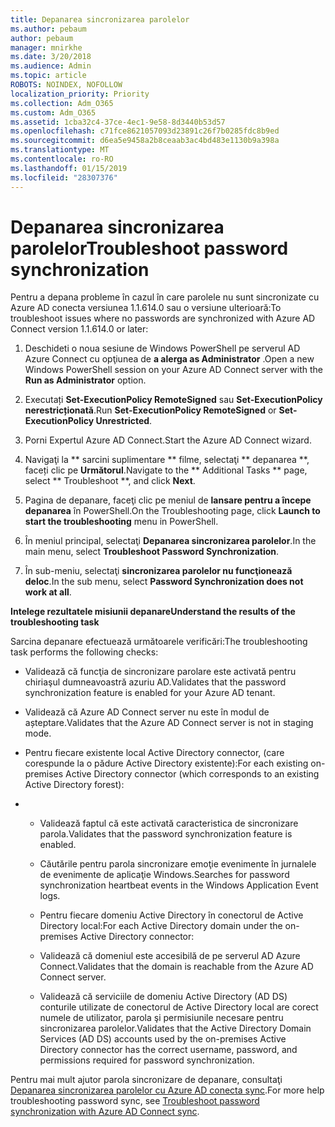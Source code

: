```yaml
---
title: Depanarea sincronizarea parolelor
ms.author: pebaum
author: pebaum
manager: mnirkhe
ms.date: 3/20/2018
ms.audience: Admin
ms.topic: article
ROBOTS: NOINDEX, NOFOLLOW
localization_priority: Priority
ms.collection: Adm_O365
ms.custom: Adm_O365
ms.assetid: 1cba32c4-37ce-4ec1-9e58-8d3440b53d57
ms.openlocfilehash: c71fce8621057093d23891c26f7b0285fdc8b9ed
ms.sourcegitcommit: d6ea5e9458a2b8ceaab3ac4bd483e1130b9a398a
ms.translationtype: MT
ms.contentlocale: ro-RO
ms.lasthandoff: 01/15/2019
ms.locfileid: "28307376"
---
```

# <a name="troubleshoot-password-synchronization"></a><span data-ttu-id="d89e7-102">Depanarea sincronizarea parolelor</span><span class="sxs-lookup"><span data-stu-id="d89e7-102">Troubleshoot password synchronization</span></span>

<span data-ttu-id="d89e7-103">Pentru a depana probleme în cazul în care parolele nu sunt sincronizate cu Azure AD conecta versiunea 1.1.614.0 sau o versiune ulterioară:</span><span class="sxs-lookup"><span data-stu-id="d89e7-103">To troubleshoot issues where no passwords are synchronized with Azure AD Connect version 1.1.614.0 or later:</span></span>
  
1. <span data-ttu-id="d89e7-104">Deschideti o noua sesiune de Windows PowerShell pe serverul AD Azure Connect cu opţiunea de **a alerga as Administrator** .</span><span class="sxs-lookup"><span data-stu-id="d89e7-104">Open a new Windows PowerShell session on your Azure AD Connect server with the **Run as Administrator** option.</span></span> 
    
2. <span data-ttu-id="d89e7-105">Executați **Set-ExecutionPolicy RemoteSigned** sau **Set-ExecutionPolicy nerestricționată**.</span><span class="sxs-lookup"><span data-stu-id="d89e7-105">Run **Set-ExecutionPolicy RemoteSigned** or **Set-ExecutionPolicy Unrestricted**.</span></span> 
    
3. <span data-ttu-id="d89e7-106">Porni Expertul Azure AD Connect.</span><span class="sxs-lookup"><span data-stu-id="d89e7-106">Start the Azure AD Connect wizard.</span></span>
    
4. <span data-ttu-id="d89e7-107">Navigaţi la \*\* sarcini suplimentare \*\* filme, selectaţi \*\* depanarea \*\*, faceți clic pe **Următorul**.</span><span class="sxs-lookup"><span data-stu-id="d89e7-107">Navigate to the \*\* Additional Tasks \*\* page, select \*\* Troubleshoot \*\*, and click **Next**.</span></span> 
    
5. <span data-ttu-id="d89e7-108">Pagina de depanare, faceţi clic pe meniul de **lansare pentru a începe depanarea** în PowerShell.</span><span class="sxs-lookup"><span data-stu-id="d89e7-108">On the Troubleshooting page, click **Launch to start the troubleshooting** menu in PowerShell.</span></span> 
    
6. <span data-ttu-id="d89e7-109">În meniul principal, selectaţi **Depanarea sincronizarea parolelor**.</span><span class="sxs-lookup"><span data-stu-id="d89e7-109">In the main menu, select **Troubleshoot Password Synchronization**.</span></span> 
    
7. <span data-ttu-id="d89e7-110">În sub-meniu, selectaţi **sincronizarea parolelor nu funcţionează deloc**.</span><span class="sxs-lookup"><span data-stu-id="d89e7-110">In the sub menu, select **Password Synchronization does not work at all**.</span></span> 
    
 <span data-ttu-id="d89e7-111">**Intelege rezultatele misiunii depanare**</span><span class="sxs-lookup"><span data-stu-id="d89e7-111">**Understand the results of the troubleshooting task**</span></span>
  
<span data-ttu-id="d89e7-112">Sarcina depanare efectuează următoarele verificări:</span><span class="sxs-lookup"><span data-stu-id="d89e7-112">The troubleshooting task performs the following checks:</span></span>
  
- <span data-ttu-id="d89e7-113">Validează că funcţia de sincronizare parolare este activată pentru chiriaşul dumneavoastră azuriu AD.</span><span class="sxs-lookup"><span data-stu-id="d89e7-113">Validates that the password synchronization feature is enabled for your Azure AD tenant.</span></span>
    
- <span data-ttu-id="d89e7-114">Validează că Azure AD Connect server nu este în modul de așteptare.</span><span class="sxs-lookup"><span data-stu-id="d89e7-114">Validates that the Azure AD Connect server is not in staging mode.</span></span>
    
- <span data-ttu-id="d89e7-115">Pentru fiecare existente local Active Directory connector, (care corespunde la o pădure Active Directory existente):</span><span class="sxs-lookup"><span data-stu-id="d89e7-115">For each existing on-premises Active Directory connector (which corresponds to an existing Active Directory forest):</span></span>
    
- 
  - <span data-ttu-id="d89e7-116">Validează faptul că este activată caracteristica de sincronizare parola.</span><span class="sxs-lookup"><span data-stu-id="d89e7-116">Validates that the password synchronization feature is enabled.</span></span>
    
  - <span data-ttu-id="d89e7-117">Căutările pentru parola sincronizare emoţie evenimente în jurnalele de evenimente de aplicaţie Windows.</span><span class="sxs-lookup"><span data-stu-id="d89e7-117">Searches for password synchronization heartbeat events in the Windows Application Event logs.</span></span>
    
  - <span data-ttu-id="d89e7-118">Pentru fiecare domeniu Active Directory în conectorul de Active Directory local:</span><span class="sxs-lookup"><span data-stu-id="d89e7-118">For each Active Directory domain under the on-premises Active Directory connector:</span></span>
    
  - <span data-ttu-id="d89e7-119">Validează că domeniul este accesibilă de pe serverul AD Azure Connect.</span><span class="sxs-lookup"><span data-stu-id="d89e7-119">Validates that the domain is reachable from the Azure AD Connect server.</span></span>
    
  - <span data-ttu-id="d89e7-120">Validează că serviciile de domeniu Active Directory (AD DS) conturile utilizate de conectorul de Active Directory local are corect numele de utilizator, parola şi permisiunile necesare pentru sincronizarea parolelor.</span><span class="sxs-lookup"><span data-stu-id="d89e7-120">Validates that the Active Directory Domain Services (AD DS) accounts used by the on-premises Active Directory connector has the correct username, password, and permissions required for password synchronization.</span></span>
    
<span data-ttu-id="d89e7-121">Pentru mai mult ajutor parola sincronizare de depanare, consultaţi [Depanarea sincronizarea parolelor cu Azure AD conecta sync](https://docs.microsoft.com/en-us/azure/active-directory/connect/active-directory-aadconnectsync-troubleshoot-password-synchronization).</span><span class="sxs-lookup"><span data-stu-id="d89e7-121">For more help troubleshooting password sync, see [Troubleshoot password synchronization with Azure AD Connect sync](https://docs.microsoft.com/en-us/azure/active-directory/connect/active-directory-aadconnectsync-troubleshoot-password-synchronization).</span></span>
  

